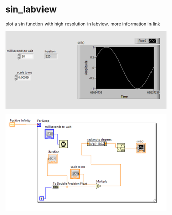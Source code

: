 # sin_labview
plot a sin function with high resolution in labview.
more information in [link](https://siavash-aghajani.github.io/blog/2023/07/24/sin_in_labview)


![s](sin_front.png)

![s](sin_back.png)
